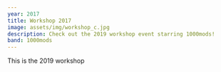 ```yaml
---
year: 2017
title: Workshop 2017
image: assets/img/workshop_c.jpg
description: Check out the 2019 workshop event starring 1000mods!
band: 1000mods
---
```

This is the 2019 workshop
